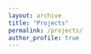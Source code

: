 ```yaml
---
layout: archive
title: "Projects"
permalink: /projects/
author_profile: true
---
```


<script src="https://cdn.jsdelivr.net/npm/marked/marked.min.js"></script>

<div id="content"></div>

<script>
document.addEventListener("DOMContentLoaded", function() {
        showContent('../docs/projects.md'); // Load default content
        });
function showContent(file) {
    fetch(file)
        .then(response => response.text())
        .then(text => {
                document.getElementById('content').innerHTML = marked.parse(text);
                })
    .catch(error => console.error('Error fetching the markdown file:', error));
}
</script>
